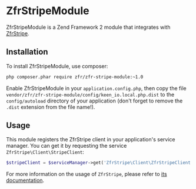 ZfrStripeModule
===============

ZfrStripeModule is a Zend Framework 2 module that integrates with [ZfrStripe](https://github.com/zf-fr/zfr-stripe).

Installation
------------

To install ZfrStripeModule, use composer:

```sh
php composer.phar require zfr/zfr-stripe-module:~1.0
```

Enable ZfrStripeModule in your `application.config.php`, then copy the file
`vendor/zfr/zfr-stripe-module/config/keen_io.local.php.dist` to the
`config/autoload` directory of your application (don't forget to remove the
`.dist` extension from the file name!).

Usage
-----

This module registers the ZfrStripe client in your application's service manager.
You can get it by requesting the service `ZfrStripe\Client\StripeClient`:

```php
$stripeClient = $serviceManager->get('ZfrStripe\Client\ZfrStripeClient');
```

For more information on the usage of `ZfrStripe`, please refer to [its documentation](https://github.com/zf-fr/zfr-stripe).
